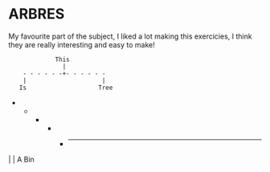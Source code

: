 # ARBRES
My favourite part of the subject, I liked a lot making this exercicies, I think they are really interesting and easy to make!

                 This
                   |
        - - - - - -+- - - - - - 
        |                     |
       Is                    Tree
- - - - + - - - -
|               |
A              Bin
